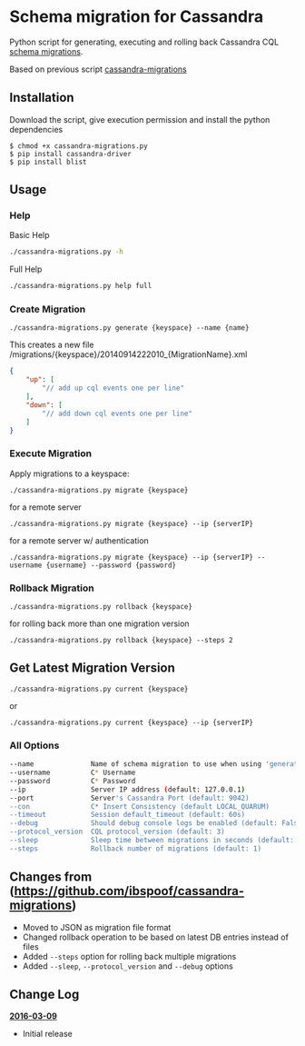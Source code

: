 # Schema migration for Cassandra

Python script for generating, executing and rolling back Cassandra CQL [schema migrations](http://en.wikipedia.org/wiki/Schema_migration).

Based on previous script [cassandra-migrations](https://github.com/ibspoof/cassandra-migrations)

## Installation

Download the script, give execution permission and install the python dependencies

```
$ chmod +x cassandra-migrations.py
$ pip install cassandra-driver
$ pip install blist
```

## Usage

### Help

Basic Help
```bash
./cassandra-migrations.py -h
```

Full Help
```bash
./cassandra-migrations.py help full
```

### Create Migration

```
./cassandra-migrations.py generate {keyspace} --name {name}
```
This creates a new file  /migrations/{keyspace}/20140914222010_{MigrationName}.xml
```json
{
    "up": [
        "// add up cql events one per line"
    ],
    "down": [
        "// add down cql events one per line"
    ]
}
```

### Execute Migration

Apply migrations to a keyspace:
```
./cassandra-migrations.py migrate {keyspace}
```

for a remote server
```
./cassandra-migrations.py migrate {keyspace} --ip {serverIP}
```

for a remote server w/ authentication
```
./cassandra-migrations.py migrate {keyspace} --ip {serverIP} --username {username} --password {password}
```

### Rollback Migration
```
./cassandra-migrations.py rollback {keyspace}
```
for rolling back more than one migration version
```
./cassandra-migrations.py rollback {keyspace} --steps 2
```

## Get Latest Migration Version
```
./cassandra-migrations.py current {keyspace}
```
or
```
./cassandra-migrations.py current {keyspace} --ip {serverIP}
```

### All Options
```bash
--name              Name of schema migration to use when using 'generate' task.
--username          C* Username
--password          C* Password
--ip                Server IP address (default: 127.0.0.1)
--port              Server's Cassandra Port (default: 9042)
--con               C* Insert Consistency (default LOCAL_QUARUM)
--timeout           Session default_timeout (default: 60s)
--debug             Should debug console logs be enabled (default: False)
--protocol_version  CQL protocol_version (default: 3)
--sleep             Sleep time between migrations in seconds (default: 0.1)
--steps             Rollback number of migrations (default: 1)
```

## Changes from (https://github.com/ibspoof/cassandra-migrations)
- Moved to JSON as migration file format
- Changed rollback operation to be based on latest DB entries instead of files
- Added `--steps` option for rolling back multiple migrations
- Added `--sleep`, `--protocol_version` and `--debug` options


## Change Log

**[2016-03-09](https://github.com/ibspoof/cassandra-migrations-python/tree/2016-03-09)**
- Initial release